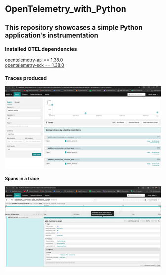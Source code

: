 # OpenTelemetry_with_Python

## This repository showcases a simple Python application's instrumentation

### Installed OTEL dependencies
[opentelemetry-api == 1.38.0](https://pypi.org/project/opentelemetry-api/)\
[opentelemetry-sdk == 1.38.0](https://pypi.org/project/opentelemetry-sdk/)

### Traces produced
![traces](images/traces.png)

#### Spans in a trace
![spans](images/oneSpan.png)